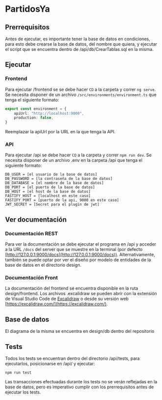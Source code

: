 # PartidosYa

## Prerrequisitos

Antes de ejecutar, es importante tener la base de datos en condiciones, para esto debe crearse la base de datos, del nombre que quiera, y ejecutar el script que se encuentra dentro de /api/db/CrearTablas.sql en la misma.

## Ejecutar

### Frontend

Para ejecutar /frontend se se debe hacer `CD` a la carpeta y correr `ng serve`.
Se necesita disponer de un archivo `/src/environments/environment.ts` que tenga el siguiente formato:

```ts
export const environment = {
    apiUrl: "http://localhost:9000",
    production: false,
}
```
Reemplazar la apiUrl por la URL en la que tenga la API.

### API

Para ejecutar /api se debe hacer `CD` a la carpeta y correr `npm run dev`.
Se necesita disponer de un archivo .env en la carpeta /api que tenga el siguiente formato:

```
DB_USER = [el usuario de la base de datos]
DB_PASSWORD = [la contraseña de la base de datos]
DB_DATABASE = [el nombre de la base de datos]
DB_PORT = [el puerto de la base de datos]
DB_HOST = [el host de la base de datos]
FASTIFY_HOST = [localhost en este caso]
FASTIFY_PORT = [puerto de la api, 9000 en este caso]
JWT_SECRET = [Secret para el plugin de jwt]
```

## Ver documentación

### Documentación REST
Para ver la documentación se debe ejecutar el programa en /api y acceder a la URL `/docs` del server que se muestre en la terminal (por defecto [http://127.0.0.1:9000/docs](http://127.0.0.1:9000/docs)).
Alternativamente, también se puede optar por ver el diseño por modelo de entidades de la base de datos en el directorio design.

### Documentación Front
La documentación del frontend se encuentra disponible en la ruta design/frontend. Los archivos .excalidraw se pueden abrir con la extensión de Visual Studio Code de [Excalidraw](https://marketplace.visualstudio.com/items?itemName=pomdtr.excalidraw-editor) o desde su versión web [https://excalidraw.com/](https://excalidraw.com/).

## Base de datos

El diagrama de la misma se encuentra en design/db dentro del repositorio

## Tests

Todos los tests se encuentran dentro del directorio /api/tests, para ejecutarlos, posicionarse en /api/ y ejecutar:
```
npm run test
```
Las transacciones efectuadas durante los tests no se verán reflejadas en la base de datos, pero es imperativo cumplir con los prerrequisitos antes de ejecutar los tests.
